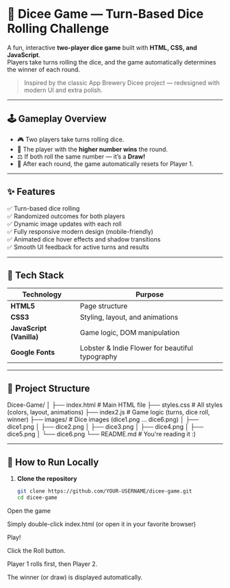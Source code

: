 # 🎲 Dicee Game — Turn-Based Dice Rolling Challenge

A fun, interactive **two-player dice game** built with **HTML, CSS, and JavaScript**.  
Players take turns rolling the dice, and the game automatically determines the winner of each round.  

> Inspired by the classic App Brewery Dicee project — redesigned with modern UI and extra polish.

---

## 🕹️ **Gameplay Overview**

- 🎮 Two players take turns rolling dice.  
- 🧮 The player with the **higher number wins** the round.  
- ⚖️ If both roll the same number — it’s a **Draw!**  
- 🔄 After each round, the game automatically resets for Player 1.

---

## ✨ **Features**

✅ Turn-based dice rolling  
✅ Randomized outcomes for both players  
✅ Dynamic image updates with each roll  
✅ Fully responsive modern design (mobile-friendly)  
✅ Animated dice hover effects and shadow transitions  
✅ Smooth UI feedback for active turns and results  

---

## 🧠 **Tech Stack**

| Technology | Purpose |
|-------------|----------|
| **HTML5** | Page structure |
| **CSS3** | Styling, layout, and animations |
| **JavaScript (Vanilla)** | Game logic, DOM manipulation |
| **Google Fonts** | Lobster & Indie Flower for beautiful typography |

---

## 📁 **Project Structure**

Dicee-Game/
│
├── index.html # Main HTML file
├── styles.css # All styles (colors, layout, animations)
├── index2.js # Game logic (turns, dice roll, winner)
├── images/ # Dice images (dice1.png ... dice6.png)
│ ├── dice1.png
│ ├── dice2.png
│ ├── dice3.png
│ ├── dice4.png
│ ├── dice5.png
│ └── dice6.png
└── README.md # You're reading it :)

---

## 🚀 **How to Run Locally**

1. **Clone the repository**
   ```bash
   git clone https://github.com/YOUR-USERNAME/dicee-game.git
   cd dicee-game
Open the game

Simply double-click index.html
(or open it in your favorite browser)

Play!

Click the Roll button.

Player 1 rolls first, then Player 2.

The winner (or draw) is displayed automatically.